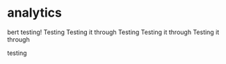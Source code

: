 # analytics
bert testing!
Testing
Testing it through
Testing
Testing it through
Testing it through


testing

